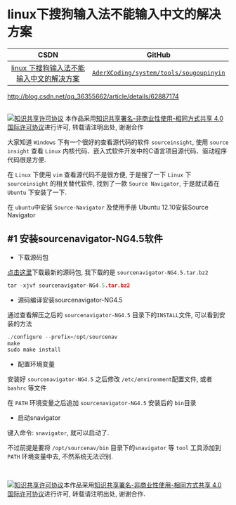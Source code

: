 linux下搜狗输入法不能输入中文的解决方案
=======

| CSDN | GitHub |
|:----:|:------:|
| [linux 下搜狗输入法不能输入中文的解决方案](http://blog.csdn.net/gatieme/article/details/68947995) | [`AderXCoding/system/tools/sougoupinyin`](https://github.com/gatieme/AderXCoding/tree/master/system/tools/sougoupinyin) |


http://blog.csdn.net/qq_36355662/article/details/62887174

<br>
<a rel="license" href="http://creativecommons.org/licenses/by-nc-sa/4.0/"><img alt="知识共享许可协议" style="border-width:0" src="https://i.creativecommons.org/l/by-nc-sa/4.0/88x31.png" /></a>
本作品采用<a rel="license" href="http://creativecommons.org/licenses/by-nc-sa/4.0/">知识共享署名-非商业性使用-相同方式共享 4.0 国际许可协议</a>进行许可, 转载请注明出处, 谢谢合作
<br>

大家知道 `Windows` 下有一个很好的查看源代码的软件 `sourceinsight`, 使用 `source insight` 查看 `Linux` 内核代码、嵌入式软件开发中的C语言项目源代码、驱动程序代码很是方便.

在 `Linux` 下使用 `vim` 查看源代码不是很方便, 于是搜了一下 `Linux` 下 `sourceinsight` 的相关替代软件, 找到了一款 `Source Navigator`, 于是就试着在 `Ubuntu` 下安装了一下.

在 `ubuntu`中安装 `Source-Navigator` 及使用手册
Ubuntu 12.10安装Source Navigator

#1	安装sourcenavigator-NG4.5软件
-------

*	下载源码包

[点击这里](https://sourceforge.net/projects/sourcenav/files/NG4.5/sourcenavigator-NG4.5.tar.bz2/download)下载最新的源码包, 我下载的是 `sourcenavigator-NG4.5.tar.bz2`

```cpp
tar -xjvf sourcenavigator-NG4.5.tar.bz2
```

*	源码编译安装sourcenavigator-NG4.5

通过查看解压之后的 `sourcenavigator-NG4.5` 目录下的`INSTALL`文件, 可以看到安装的方法

```cpp
./configure --prefix=/opt/sourcenav
make
sudo make install
```

*	配置环境变量

安装好 `sourcenavigator-NG4.5` 之后修改 `/etc/environment`配置文件, 或者 `bashrc` 等文件


在 `PATH` 环境变量之后追加 `sourcenavigator-NG4.5` 安装后的 `bin`目录

*	启动snavigator

键入命令: `snavigator`, 就可以启动了.

不过前提是要将 `/opt/sourcenav/bin` 目录下的`snavigator` 等 `tool` 工具添加到 `PATH` 环境变量中去, 不然系统无法识别.



<br>

<a rel="license" href="http://creativecommons.org/licenses/by-nc-sa/4.0/"><img alt="知识共享许可协议" style="border-width:0" src="https://i.creativecommons.org/l/by-nc-sa/4.0/88x31.png" /></a>本作品采用<a rel="license" href="http://creativecommons.org/licenses/by-nc-sa/4.0/">知识共享署名-非商业性使用-相同方式共享 4.0 国际许可协议</a>进行许可, 转载请注明出处, 谢谢合作.
